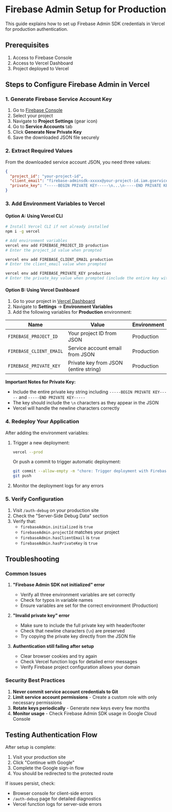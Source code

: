# Firebase Admin Setup for Production

This guide explains how to set up Firebase Admin SDK credentials in Vercel for production authentication.

## Prerequisites

1. Access to Firebase Console
2. Access to Vercel Dashboard
3. Project deployed to Vercel

## Steps to Configure Firebase Admin in Vercel

### 1. Generate Firebase Service Account Key

1. Go to [Firebase Console](https://console.firebase.google.com)
2. Select your project
3. Navigate to **Project Settings** (gear icon)
4. Go to **Service Accounts** tab
5. Click **Generate New Private Key**
6. Save the downloaded JSON file securely

### 2. Extract Required Values

From the downloaded service account JSON, you need three values:

```json
{
  "project_id": "your-project-id",
  "client_email": "firebase-adminsdk-xxxxx@your-project-id.iam.gserviceaccount.com",
  "private_key": "-----BEGIN PRIVATE KEY-----\n...\n-----END PRIVATE KEY-----\n"
}
```

### 3. Add Environment Variables to Vercel

#### Option A: Using Vercel CLI

```bash
# Install Vercel CLI if not already installed
npm i -g vercel

# Add environment variables
vercel env add FIREBASE_PROJECT_ID production
# Enter the project_id value when prompted

vercel env add FIREBASE_CLIENT_EMAIL production
# Enter the client_email value when prompted

vercel env add FIREBASE_PRIVATE_KEY production
# Enter the private_key value when prompted (include the entire key with BEGIN/END lines)
```

#### Option B: Using Vercel Dashboard

1. Go to your project in [Vercel Dashboard](https://vercel.com/dashboard)
2. Navigate to **Settings** → **Environment Variables**
3. Add the following variables for **Production** environment:

| Name | Value | Environment |
|------|-------|-------------|
| `FIREBASE_PROJECT_ID` | Your project ID from JSON | Production |
| `FIREBASE_CLIENT_EMAIL` | Service account email from JSON | Production |
| `FIREBASE_PRIVATE_KEY` | Private key from JSON (entire string) | Production |

**Important Notes for Private Key:**
- Include the entire private key string including `-----BEGIN PRIVATE KEY-----` and `-----END PRIVATE KEY-----`
- The key should include the `\n` characters as they appear in the JSON
- Vercel will handle the newline characters correctly

### 4. Redeploy Your Application

After adding the environment variables:

1. Trigger a new deployment:
   ```bash
   vercel --prod
   ```
   
   Or push a commit to trigger automatic deployment:
   ```bash
   git commit --allow-empty -m "chore: Trigger deployment with Firebase Admin credentials"
   git push
   ```

2. Monitor the deployment logs for any errors

### 5. Verify Configuration

1. Visit `/auth-debug` on your production site
2. Check the "Server-Side Debug Data" section
3. Verify that:
   - `firebaseAdmin.initialized` is `true`
   - `firebaseAdmin.projectId` matches your project
   - `firebaseAdmin.hasClientEmail` is `true`
   - `firebaseAdmin.hasPrivateKey` is `true`

## Troubleshooting

### Common Issues

1. **"Firebase Admin SDK not initialized" error**
   - Verify all three environment variables are set correctly
   - Check for typos in variable names
   - Ensure variables are set for the correct environment (Production)

2. **"Invalid private key" error**
   - Make sure to include the full private key with header/footer
   - Check that newline characters (`\n`) are preserved
   - Try copying the private key directly from the JSON file

3. **Authentication still failing after setup**
   - Clear browser cookies and try again
   - Check Vercel function logs for detailed error messages
   - Verify Firebase project configuration allows your domain

### Security Best Practices

1. **Never commit service account credentials to Git**
2. **Limit service account permissions** - Create a custom role with only necessary permissions
3. **Rotate keys periodically** - Generate new keys every few months
4. **Monitor usage** - Check Firebase Admin SDK usage in Google Cloud Console

## Testing Authentication Flow

After setup is complete:

1. Visit your production site
2. Click "Continue with Google"
3. Complete the Google sign-in flow
4. You should be redirected to the protected route

If issues persist, check:
- Browser console for client-side errors
- `/auth-debug` page for detailed diagnostics
- Vercel function logs for server-side errors